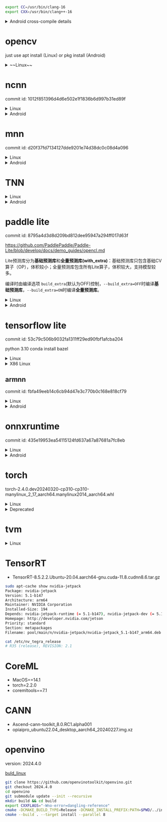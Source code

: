 ```bash
export CC=/usr/bin/clang-16
export CXX=/usr/bin/clang++-16
```

<details>
<summary>Android cross-compile details</summary>

```bash
# 6. (可选) 删除 debug 编译参数，减小二进制体积 参照 https://github.com/android/ndk/issues/243
# 用编辑器打开 $ANDROID_NDK/build/cmake/android.toolchain.cmake 删除 "-g" 这行
# 或者打开 $ANDROID_NDK/build/cmake/android-legacy.toolchain.cmake (Android NDK r23c及以上版本) 执行同样的操作
list(APPEND ANDROID_COMPILER_FLAGS
  -g
  -DANDROID
  ...
```
</details>

# opencv

just use apt install (Linux) or pkg install (Android)

<details>
<summary>~~Linux~~</summary>

- [OpenCV Basics - Others](https://wykvictor.github.io/2018/08/01/OpenCV-6.html)
- [rebuild your opencv4 from source with "add_definitions(-D_GLIBCXX_USE_CXX11_ABI=0)", have fun.](https://github.com/opencv/opencv/issues/13000#issuecomment-452150611)

```bash
git clone https://github.com/opencv/opencv.git --depth=1
cd opencv
mkdir build && cd build
cmake -D CMAKE_INSTALL_PREFIX=../install ..
make install -j`nproc`
cd ../install
vim opencv4.pc
export PKG_CONFIG_PATH=/opencv/install
```

`vim CMakeLists.txt`

```diff
diff --git a/CMakeLists.txt b/CMakeLists.txt
index 40d80e1..c7019c1 100644
--- a/CMakeLists.txt
+++ b/CMakeLists.txt
@@ -554,6 +554,7 @@ if(ENABLE_IMPL_COLLECTION)
   add_definitions(-DCV_COLLECT_IMPL_DATA)
 endif()

+add_definitions(-D_GLIBCXX_USE_CXX11_ABI=0)
 if(OPENCV_DISABLE_FILESYSTEM_SUPPORT)
   add_definitions(-DOPENCV_HAVE_FILESYSTEM_SUPPORT=0)
 endif()

```

```log
# Package Information for pkg-config

Name: OpenCV
Description: Open Source Computer Vision Library
Version: 4.8.0
Libs: -L/opencv/install/lib -lopencv_imgproc -lopencv_imgcodecs -lopencv_core -lopencv_dnn
Libs.private: -ldl -lm -lpthread -lrt
Cflags: -I/opencv/install/include/opencv4
```
</details>

# ncnn

commit id: 1012f851396d4d6e502e1f1836b6d997b31ed89f

<details>
<summary>Linux</summary>

```bash
# will use openmp lib to enable multi-threads
sudo apt install libomp-16-dev
git clone https://github.com/Tencent/ncnn.git #--depth=1
cd ncnn
#git submodule sync
git submodule update --init --recursive
mkdir -p build && cd build
export LDFLAGS="-L/usr/lib/llvm-16/lib"
export CPPFLAGS="-I/usr/lib/llvm-16/include"
/usr/bin/cmake -D NCNN_SHARED_LIB=ON -D NCNN_VULKAN=ON .. -D CMAKE_BUILD_TYPE=Release \
-D CMAKE_INSTALL_PREFIX=../install -D NCNN_BUILD_BENCHMARK=OFF
make install -j`nproc`
```

```bash
# conda activate # use conda env
cd tools/pnnx
# pip install torch
# remove protobuf & libprotobuf package
mkdir build && cd build
cmake ..
make -j`nproc`
```
</details>

<details>
<summary>Android</summary>

```bash
export ANDROID_NDK=$PWD/android-ndk-r22b
mkdir build && cd build
cmake -DCMAKE_TOOLCHAIN_FILE="$ANDROID_NDK/build/cmake/android.toolchain.cmake" \
    -DANDROID_ABI="arm64-v8a" \
    -DANDROID_PLATFORM=android-24 -DNCNN_VULKAN=ON .. \
    -D CMAKE_INSTALL_PREFIX=../install -D NCNN_SHARED_LIB=ON

make install -j`nproc`
```

</details>

# mnn

commit id: d20f37fd7134127dde9201e74d38dc0c08d4a096

<details>
<summary>Linux</summary>

```bash
git clone https://github.com/alibaba/MNN.git #--depth=1
cd MNN
mkdir -p build && build
cmake -D CMAKE_BUILD_TYPE=Release -D MNN_VULKAN=ON -D MNN_OPENCL=ON .. \
-D CMAKE_INSTALL_PREFIX=../install -D MNN_SEP_BUILD=OFF -D MNN_ARM82=ON #-D MNN_OPENGL=ON
make install -j`nproc`

-D MNN_BUILD_CONVERTER=ON
-D MNN_BUILD_BENCHMARK=ON
-D MNN_BUILD_DEMO=ON
-D MNN_BUILD_QUANTOOLS=ON
```

```diff
diff --git a/CMakeLists.txt b/CMakeLists.txt
index a5b42a7..a5294ea 100644
--- a/CMakeLists.txt
+++ b/CMakeLists.txt
@@ -267,7 +267,7 @@ if(CMAKE_SYSTEM_NAME MATCHES "^Linux")
     set(CMAKE_CXX_FLAGS "${CMAKE_CXX_FLAGS} -D__STRICT_ANSI__")
     if (CMAKE_CXX_COMPILER_ID STREQUAL "Clang")
       # This is to workaround libgcc.a
-      set(CMAKE_CXX_FLAGS "${CMAKE_CXX_FLAGS} -stdlib=libc++")
+      # set(CMAKE_CXX_FLAGS "${CMAKE_CXX_FLAGS} -stdlib=libc++")
     endif()
     if(CMAKE_SYSTEM_PROCESSOR MATCHES "^armv7")
         add_definitions(-mfpu=neon)    #please define in project/cross-compile/arm.toolchain.cmake
```

```diff
diff --git a/source/backend/opencl/core/OpenCLBackend.cpp b/source/backend/opencl/core/OpenCLBackend.cpp
index 4457595..3f3ed91 100644
--- a/source/backend/opencl/core/OpenCLBackend.cpp
+++ b/source/backend/opencl/core/OpenCLBackend.cpp
@@ -467,7 +467,8 @@ Execution* OpenCLBackend::onCreate(const std::vector<Tensor*>& inputs, const std
         #endif
         return NULL;
     }
-    if (iter == creators->end()) {
+    // if (op->type() == 77) printf("op 77\n");
+    if (iter == creators->end() || mPrecision != BackendConfig::Precision_High && op->type() == 77) {
         mDevideOpRecord = true;
         #ifdef OPENCL_FALLBACK_LOG
         if (nullptr != op->name()) {
```

</details>

<details>
<summary>Android</summary>

```bash
## way 1: native build
#pkg install mesa-dev # for opengl
cmake -D CMAKE_BUILD_TYPE=Release -D MNN_USE_LOGCAT=false -D MNN_VULKAN=ON -D MNN_OPENCL=ON .. \
-D CMAKE_INSTALL_PREFIX=../install -DMNN_BUILD_FOR_ANDROID_COMMAND=true -DNATIVE_LIBRARY_OUTPUT=. -DNATIVE_INCLUDE_OUTPUT=.  -D MNN_SEP_BUILD=OFF -D MNN_ARM82=ON #-D MNN_OPENGL=ON
make install -j`nproc`
## way 2: cross build
cd project/android
vim build_64.sh
#######################################################
#!/bin/bash
cmake ../../../ \
-DCMAKE_TOOLCHAIN_FILE=$ANDROID_NDK/build/cmake/android.toolchain.cmake \
-DCMAKE_BUILD_TYPE=Release \
-DANDROID_ABI="arm64-v8a" \
-DMNN_USE_LOGCAT=false \
-DANDROID_PLATFORM=android-24  \
-DMNN_BUILD_FOR_ANDROID_COMMAND=true \
-D MNN_OPENCL=ON -D MNN_VULKAN=ON -D MNN_ARM82=ON -D MNN_NNAPI=ON\
-D MNN_SEP_BUILD=OFF -D CMAKE_INSTALL_PREFIX=../install \
-DNATIVE_LIBRARY_OUTPUT=. -DNATIVE_INCLUDE_OUTPUT=.

-D MNN_BUILD_BENCHMARK=ON

make install -j32
#######################################################
export ANDROID_NDK=<prefix>/android-ndk-r22b
mkdir build && cd build && ../build_64.sh
```
</details>

# TNN

<details>
<summary>Linux</summary>

```bash
git clone https://github.com/Tencent/TNN.git # --depth=1

sudo apt install protobuf-compiler
sudo apt install libprotoc-dev
sudo apt install libomp-16-dev # also for runtime
export LDFLAGS="-L/usr/lib/llvm-16/lib"
export CPPFLAGS="-I/usr/lib/llvm-16/include"
# see https://github.com/YingkunZhou/EdgeTransformerPerf/wiki/tnn for more details
mkdir -p build && cd build
cmake -D CMAKE_BUILD_TYPE=Release \
-D CMAKE_SYSTEM_NAME=Linux \
-D CMAKE_C_COMPILER=clang-16 \
-D CMAKE_CXX_COMPILER=clang++-16 \
-D TNN_ARM_ENABLE=ON \
-D TNN_ARM82_ENABLE=ON \
-D TNN_TEST_ENABLE=ON \
-D TNN_CPU_ENABLE=ON \
-D TNN_RK_NPU_ENABLE=OFF \
-D TNN_OPENMP_ENABLE=ON \
-D TNN_OPENCL_ENABLE=ON \
-D CMAKE_SYSTEM_PROCESSOR=aarch64 \
-D CMAKE_INSTALL_PREFIX=../install \
-D TNN_BUILD_SHARED=ON .. \
# -D TNN_CUDA_ENABLE=ON -D TNN_TENSORRT_ENABLE=ON

make -j`nproc`

mkdir -p ../install/include && mkdir -p ../install/lib
cp -a libTNN.so* ../install/lib
cp -r ../include/tnn ../install/include
---

cd TNN/tools/convert2tnn
./build.sh
```

```diff
diff --git a/source/tnn/device/cuda/CMakeLists.txt b/source/tnn/device/cuda/CMakeLists.txt
index 03dc534..9be59fb 100644
--- a/source/tnn/device/cuda/CMakeLists.txt
+++ b/source/tnn/device/cuda/CMakeLists.txt
@@ -16,6 +16,7 @@ include_directories($ENV{CUDNN_ROOT_DIR}/include)

 set(TARGET_ARCH "-gencode arch=compute_75,code=sm_75 \
                  -gencode arch=compute_70,code=sm_70 \
+                 -gencode arch=compute_87,code=sm_87 \
                  -gencode arch=compute_61,code=sm_61 \
                  -gencode arch=compute_60,code=sm_60 \
                  -gencode arch=compute_53,code=sm_53")
diff --git a/source/tnn/utils/data_type_utils.cc b/source/tnn/utils/data_type_utils.cc
index 1b11af6..febf16f 100644
--- a/source/tnn/utils/data_type_utils.cc
+++ b/source/tnn/utils/data_type_utils.cc
@@ -15,6 +15,7 @@
 #include "tnn/utils/data_type_utils.h"
 #include <limits.h>
 #include "tnn/core/macro.h"
+#include <cstdint>

 namespace TNN_NS {


```

```diff
diff --git a/third_party/flatbuffers/src/idl_gen_rust.cpp b/third_party/flatbuffers/src/idl_gen_rust.cpp
index 455780cd..6082a02a 100644
--- a/third_party/flatbuffers/src/idl_gen_rust.cpp
+++ b/third_party/flatbuffers/src/idl_gen_rust.cpp
@@ -496,7 +496,6 @@ class RustGenerator : public BaseGenerator {
     // example: f(A, D::E)          -> super::D::E
     // does not include leaf object (typically a struct type).

-    size_t i = 0;
     std::stringstream stream;

     auto s = src->components.begin();
@@ -507,7 +506,6 @@ class RustGenerator : public BaseGenerator {
       if (*s != *d) { break; }
       ++s;
       ++d;
-      ++i;
     }

     for (; s != src->components.end(); ++s) { stream << "super::"; }
diff --git a/tools/converter/source/onnx/onnx_utils.h b/tools/converter/source/onnx/onnx_utils.h
index 27f42bed..403960eb 100644
--- a/tools/converter/source/onnx/onnx_utils.h
+++ b/tools/converter/source/onnx/onnx_utils.h
@@ -17,6 +17,7 @@

 #include <cassert>
 #include <vector>
+#include <cmath>

 #include "onnx.pb.h"
 #include "onnx_proxy_graph.h"
diff --git a/tools/dynamic_range_quantization/utils.h b/tools/dynamic_range_quantization/utils.h
index 3de8d35d..0574b318 100644
--- a/tools/dynamic_range_quantization/utils.h
+++ b/tools/dynamic_range_quantization/utils.h
@@ -13,6 +13,7 @@
 // specific language governing permissions and limitations under the License.
 #include "tnn/core/macro.h"
 #include "tnn/interpreter/raw_buffer.h"
+#include <cmath>

 namespace TNN_NS {

diff --git a/tools/onnx2tnn/src/core/onnx_fuse/onnx2tnn_fuse_gelu.cc b/tools/onnx2tnn/src/core/onnx_fuse/onnx2tnn_fuse_gelu.cc
index 04f888eb..b3716387 100644
--- a/tools/onnx2tnn/src/core/onnx_fuse/onnx2tnn_fuse_gelu.cc
+++ b/tools/onnx2tnn/src/core/onnx_fuse/onnx2tnn_fuse_gelu.cc
@@ -13,6 +13,7 @@
 // specific language governing permissions and limitations under the License.

 #include <algorithm>
+#include <cmath>

 #include "onnx2tnn.h"

```
</details>

<details>
<summary>Android</summary>

```bash
mkdir build && cd build
cmake \
-D CMAKE_TOOLCHAIN_FILE=$ANDROID_NDK/build/cmake/android.toolchain.cmake \
-D ANDROID_ABI="arm64-v8a" \
-D ANDROID_PLATFORM=android-24 \
-D BUILD_FOR_ANDROID_COMMAND=true \
-D TNN_ARM_ENABLE=ON \
-D TNN_ARM82_ENABLE=ON \
-D TNN_TEST_ENABLE=ON \
-D TNN_CPU_ENABLE=ON \
-D TNN_RK_NPU_ENABLE=OFF \
-D TNN_OPENMP_ENABLE=ON \
-D TNN_OPENCL_ENABLE=ON \
-D CMAKE_SYSTEM_PROCESSOR=aarch64 \
-D CMAKE_INSTALL_PREFIX=../install \
-D TNN_BUILD_SHARED=ON ..

make -j`nproc`

mkdir -p ../install/include && mkdir -p ../install/lib
cp -a libTNN.so* ../install/lib
cp -r ../include/tnn ../install/include
```
</details>

# paddle lite

commit id: 8795a4d3d8d209bd812dee95947a294ff017d63f

https://github.com/PaddlePaddle/Paddle-Lite/blob/develop/docs/demo_guides/opencl.md

Lite预测库分为**基础预测库**和**全量预测库(with_extra)**：基础预测库只包含基础CV算子（OP），体积较小；全量预测库包含所有Lite算子，体积较大，支持模型较多。

编译时由编译选项 `build_extra`(默认为OFF)控制，`--build_extra=OFF`时编译**基础预测库**，`--build_extra=ON`时编译**全量预测库**。

<details>
<summary>Linux</summary>

build_linux.sh: NUM_PROC=32

```bash
git clone https://github.com/PaddlePaddle/Paddle-Lite.git #--depth=1
cd Paddle-Lite
./lite/tools/build_linux.sh --arch=armv8 --with_extra=ON --toolchain=clang \
--with_exception=ON --with_opencl=ON --with_arm82_fp16=ON
### for cortex-a73 and below
./lite/tools/build_linux.sh --arch=armv8 --with_extra=ON --toolchain=clang \
--with_exception=ON --with_opencl=ON #--with_arm82_fp16=ON
```

```diff
--- a/lite/tools/build_linux.sh
+++ b/lite/tools/build_linux.sh
@@ -344,9 +344,6 @@ function make_publish_so {
         build_dir=${build_dir}.kunlunxin_xpu
     fi

-    if [ -d $build_dir ]; then
-        rm -rf $build_dir
-    fi
     mkdir -p $build_dir
     cd $build_dir
```

[how to convert model](https://github.com/YingkunZhou/EdgeTransformerPerf/wiki/paddlelite#how-to-convert-model)

```bash
./lite/tools/build.sh build_optimize_tool
```

```diff
diff --git a/src/google/protobuf/compiler/java/java_file.cc b/src/google/protobuf/compiler/java/java_file.cc
index 3cbc530eb..0eb0da19a 100644
--- a/src/google/protobuf/compiler/java/java_file.cc
+++ b/src/google/protobuf/compiler/java/java_file.cc
@@ -65,7 +65,7 @@ namespace java {
 namespace {

 struct FieldDescriptorCompare {
-  bool operator ()(const FieldDescriptor* f1, const FieldDescriptor* f2) {
+  bool operator ()(const FieldDescriptor* f1, const FieldDescriptor* f2) const {
     if(f1 == NULL) {
       return false;
     }
```

</details>

<details>
<summary>Android</summary>

```bash
export NDK_ROOT=$PWD/android-ndk-r22b
./lite/tools/build_android.sh --arch=armv8 --with_extra=ON --toolchain=clang \
--with_exception=ON --with_opencl=ON --with_java=OFF --android_api_level=24 --with_arm82_fp16=ON
```

build_android.sh: NUM_PROC=32

</details>

# tensorflow lite

commit id: 53c79c506b9032fa1311ff29ed90fbf1afcba204

python 3.10 conda install bazel

<details>
<summary>Linux</summary>

```bash
# use conda in order to use bazel. By the way, I dislike bazel
conda activate
conda install bazel==6.3.0 --yes
git clone https://github.com/google/flatbuffers.git #--depth=1
git clone https://github.com/tensorflow/tensorflow.git #--depth=1
export BASEDIR=$PWD
cd tensorflow
./configure
# choose clang, and use -O3 option
bazel build --verbose_failures -c opt //tensorflow/lite:tensorflowlite --define tflite_with_xnnpack=true --define tflite_with_xnnpack_qs8=true # --jobs 8 #--define xnn_enable_qs8=true
bazel build --verbose_failures -c opt --config=monolithic tensorflow/lite/delegates/flex:tensorflowlite_flex --define tflite_with_xnnpack=true --define tflite_with_xnnpack_qs8=true # --jobs 8

mkdir -p install/include/tensorflow
cp -r tensorflow/lite install/include/tensorflow
cp -r tensorflow/core install/include/tensorflow # for armnn
cp -r $BASEDIR/flatbuffers/include/flatbuffers install/include
mkdir -p install/include/armnn
cp -r $BASEDIR/armnn/include  install/include/armnn
cp -r $BASEDIR/armnn/delegate install/include/armnn
find install/include/ ! \( -name '*.h*' \) -type f -exec rm -f {} +

mkdir -p install/lib
cp bazel-bin/tensorflow/lite/libtensorflowlite.so install/lib
cp bazel-bin/tensorflow/lite/delegates/flex/libtensorflowlite_flex.so install/lib
#armnn
cp bazel-bin/libtensorflow_lite_all.so  install/lib
cp -a $BASEDIR/armnn/build/libarmnn.so* install/lib
cp -a $BASEDIR/armnn/build/delegate/libarmnnDelegate.so*  install/lib
#flatbuffer
cp -a $BASEDIR/flatbuffers/install/lib/libflatbuffers.so* install/lib

## gpu support
# sudo apt install libgles2-mesa-dev libegl1-mesa-dev xorg-dev
bazel build -s -c opt --copt -DMESA_EGL_NO_X11_HEADERS --copt -DEGL_NO_X11 tensorflow/lite/delegates/gpu:libtensorflowlite_gpu_delegate.so
cp bazel-bin/tensorflow/lite/delegates/gpu/libtensorflowlite_gpu_delegate.so install/lib

## optional
bazel build -c opt --config=monolithic tensorflow/lite/tools/benchmark:benchmark_model_plus_flex --jobs 8
mkdir -p install/bin
cp bazel-bin/tensorflow/lite/tools/benchmark/benchmark_model_plus_flex install/bin
```

</details>

<details>
<summary>X86 Linux</summary>

```bash
wget -c https://github.com/google/flatbuffers/archive/refs/tags/v23.5.26.tar.gz
wget -c https://github.com/tensorflow/tensorflow/archive/refs/tags/v2.16.1.tar.gz
conda create --name tflite python=3.11
conda activate tflite
conda install bazel --yes
tar xf v23.5.26.tar.gz
tar xf v2.16.1.tar.gz
export BASEDIR=$PWD
cd tensorflow-2.16.1
export TF_PYTHON_VERSION=3.11
bazel build -c opt --config=mkl tensorflow/lite:libtensorflowlite.so
# 需要和垃圾的bazel做斗争，把所有apple相关的统统删掉！！！
bazel build -c opt --config=monolithic tensorflow/lite/delegates/flex:tensorflowlite_flex

mkdir -p install/include/tensorflow
cp -r tensorflow/lite install/include/tensorflow
cp -r $BASEDIR/flatbuffers-23.5.26/include/flatbuffers install/include
mkdir -p install/lib
cp bazel-bin/tensorflow/lite/libtensorflowlite.so install/lib
cp bazel-bin/tensorflow/lite/delegates/flex/libtensorflowlite_flex.so install/lib
```

</details>


## armnn

commit id: fbfa49eeb14c6cb94d47e3c770b0c168e818cf79

<details>
<summary>Linux</summary>

```log
vim BUILD

cc_binary(
     name = "libtensorflow_lite_all.so",
     linkshared = 1,
     deps = [
         "//tensorflow/lite:framework",
         "//tensorflow/lite/kernels:builtin_ops",
     ],
)
```

```bash
bazel build --config=opt --config=monolithic --strip=always libtensorflow_lite_all.so
cd $BASEDIR/flatbuffers
mkdir build && cd build
cmake .. -D CMAKE_INSTALL_PREFIX=../install -D FLATBUFFERS_BUILD_SHAREDLIB=ON
make install -j32
cd $BASEDIR
git clone https://review.mlplatform.org/ml/ComputeLibrary #--depth=1
cd ComputeLibrary/
# git checkout <tag_name> # e.g. v20.11
# The machine used for this guide only has a Neon CPU which is why I only have "neon=1" but if
# your machine has an arm Gpu you can enable that by adding `opencl=1 embed_kernels=1 to the command below
scons arch=arm64-v8a neon=1 extra_cxx_flags="-fPIC" benchmark_tests=0 validation_tests=0 -j 32
scons arch=arm64-v8.2-a neon=1 extra_cxx_flags="-fPIC" benchmark_tests=0 validation_tests=0 -j 32
scons arch=arm64-v8a neon=1 opencl=1 embed_kernels=1 extra_cxx_flags="-fPIC" benchmark_tests=0 validation_tests=0 -j 32
scons arch=arm64-v8.2-a neon=1 opencl=1 embed_kernels=1 extra_cxx_flags="-fPIC" benchmark_tests=0 validation_tests=0 -j 32
```

Here we use arm linux env natively.

```diff
--- a/SConstruct
+++ b/SConstruct
@@ -373,7 +373,7 @@ else: # NONE "multi_isa" builds
-if 'x86' not in env['arch']:
+if 'arm' not in env['arch']:
     if env['estate'] == '32':
         if env['os'] == 'linux':
             auto_toolchain_prefix = "arm-linux-gnueabihf-" if 'v7' in env['arch'] else "armv8l-linux-gnueabihf-"
```

```bash
conda activate # bazel env will give java support!
cd $BASEDIR
git clone "https://review.mlplatform.org/ml/armnn" --depth=1
cd armnn
# git checkout <branch_name> # e.g. branches/armnn_20_11
mkdir build && cd build
# if you've got an arm Gpu add `-DARMCOMPUTECL=1` to the command below
cmake .. -DARMCOMPUTE_ROOT=$BASEDIR/ComputeLibrary \
         -DBUILD_UNIT_TESTS=0 \
         -DBUILD_ARMNN_TFLITE_DELEGATE=1 \
         -DTENSORFLOW_ROOT=$BASEDIR/tensorflow \
         -DTFLITE_LIB_ROOT=$BASEDIR/tensorflow/bazel-bin \
         -DFLATBUFFERS_ROOT=$BASEDIR/flatbuffers/install \
         -DCMAKE_CXX_FLAGS="-Wno-error=missing-field-initializers -Wno-error=deprecated-declarations" \
         -DARMCOMPUTENEON=1 -DARMCOMPUTECL=1
make -j32
```

</details>


<details>
<summary>Android</summary>

For armnn, pre-download all repos latest

```diff
diff --git a/scripts/build_android_ndk_guide.sh b/scripts/build_android_ndk_guide.sh
index a364d4d..d260528 100755
--- a/scripts/build_android_ndk_guide.sh
+++ b/scripts/build_android_ndk_guide.sh
@@ -110,14 +110,14 @@ function GetAndBuildCmake319 {
 function GetAndBuildFlatbuffers {
     cd $WORKING_DIR

-    if [[ ! -d flatbuffers-23.5.26 ]]; then
+    if [[ ! -d flatbuffers ]]; then
         echo "+++ Getting Flatbuffers"
         wget https://github.com/google/flatbuffers/archive/v23.5.26.tar.gz
         tar xf v23.5.26.tar.gz
     fi
     #Build FlatBuffers
     echo "+++ Building x86 Flatbuffers library"
-    cd $WORKING_DIR/flatbuffers-23.5.26
+    cd $WORKING_DIR/flatbuffers

     rm -f CMakeCache.txt

@@ -135,7 +135,7 @@ function GetAndBuildFlatbuffers {
     make all install -j16

     echo "+++ Building Android Flatbuffers library"
-    cd $WORKING_DIR/flatbuffers-23.5.26
+    cd $WORKING_DIR/flatbuffers

     rm -f CMakeCache.txt

@@ -211,7 +211,7 @@ function GetAndBuildComputeLibrary {
     cd $WORKING_DIR/ComputeLibrary

     echo "+++ Building Compute Library"
-    scons toolchain_prefix=llvm- compiler_prefix=aarch64-linux-android$ANDROID_API- arch=arm64-v8a neon=$ACL_NEON opencl=$ACL_CL embed_kernels=$ACL_CL extra_cxx_flags="-fPIC" \
+    scons toolchain_prefix=llvm- compiler_prefix=aarch64-linux-android$ANDROID_API- arch=arm64-v8.2-a neon=$ACL_NEON opencl=$ACL_CL embed_kernels=$ACL_CL extra_cxx_flags="-fPIC" \
     benchmark_tests=0 validation_tests=0 os=android -j16
 }

```

```bash
./armnn/scripts/build_android_ndk_guide.sh
```

For tflite

```bash
# prepare ndk
wget https://dl.google.com/android/repository/android-ndk-r25-linux.zip
unzip android-ndk-r25-linux.zip
wget https://mirrors.cloud.tencent.com/AndroidSDK/commandlinetools-linux-8512546_latest.zip
unzip commandlinetools-linux-8512546_latest.zip
mkdir android-sdk && cd android-sdk
mkdir cmdline-tools
mv ../cmdline-tools/ cmdline-tools/latest
./cmdline-tools/latest/bin/sdkmanager "platform-tools" "platforms;android-33" "build-tools;34.0.0"
# prepare sdk
cd tensorflow
./configure
# compiler use gcc, if use clang, some normal headers cannot find!!!
# api choose 30

## build xnnpack
bazel build --verbose_failures -c opt --config=android_arm64 //tensorflow/lite:tensorflowlite --define tflite_with_xnnpack=true --define tflite_with_xnnpack_qs8=true
bazel build --verbose_failures -c opt --config=android_arm64 --config=monolithic tensorflow/lite/delegates/flex:tensorflowlite_flex --define tflite_with_xnnpack=true --define tflite_with_xnnpack_qs8=true

## build gpu
bazel build -c opt --config=android_arm64 tensorflow/lite/delegates/gpu:libtensorflowlite_gpu_delegate.so

## build nnapi
bazel build -c opt --config=android_arm64 //tensorflow/lite/nnapi:nnapi_util
bazel build -c opt --config=android_arm64 //tensorflow/lite/nnapi:nnapi_implementation
bazel build -c opt --config=android_arm64 //tensorflow/lite/delegates/nnapi:nnapi_delegate_no_nnapi_implementation

mkdir -p install/include/tensorflow
cp -r tensorflow/lite install/include/tensorflow
cp -r tensorflow/core install/include/tensorflow # for armnn
cp -r $BASEDIR/flatbuffers/include/flatbuffers install/include
mkdir -p install/include/armnn
cp -r $BASEDIR/armnn/include  install/include/armnn
cp -r $BASEDIR/armnn/delegate install/include/armnn
find install/include/ ! \( -name '*.h*' \) -type f -exec rm -f {} +

mkdir -p install/lib
cp bazel-bin/tensorflow/lite/libtensorflowlite.so install/lib
cp bazel-bin/tensorflow/lite/delegates/flex/libtensorflowlite_flex.so install/lib
cp bazel-bin/tensorflow/lite/delegates/gpu/libtensorflowlite_gpu_delegate.so install/lib
cp bazel-bin/tensorflow/lite/nnapi/libnnapi_implementation.so install/lib
cp bazel-bin/tensorflow/lite/nnapi/libnnapi_util.so install/lib
cp bazel-bin/tensorflow/lite/delegates/nnapi/libnnapi_delegate_no_nnapi_implementation.so install/lib

#armnn
cp -a $BASEDIR/armnn/build/libarmnn.so* install/lib
cp -a $BASEDIR/armnn/build/delegate/libarmnnDelegate.so*  install/lib

```

</details>

# onnxruntime

commit id: 435e19953ea54115124fd637a67a87681a7fc8eb

<details>
<summary>Linux</summary>

```bash
export BASEDIR=$PWD
git clone https://github.com/microsoft/onnxruntime.git --depth=1
cd onnxruntime
#git submodule sync
git submodule update --init --recursive
./build.sh --config Release --use_xnnpack --build_shared_lib --parallel --compile_no_warning_as_error --skip_tests # --use_dnnl
cd build/Linux/Release
## TO keep the directory structure the same as github release tar pacakge
DESTDIR=../onnxruntime make install -j`nproc`
cd ../onnxruntime
mv usr/local/include/onnxruntime/ include
mv usr/local/lib .
rm -rf usr

## onednn
# cp ../../../include/onnxruntime/core/providers/dnnl/dnnl_provider_options.h include
# cp -a ../Release/dnnl/install/* .

## acl
cd $BASEDIR
git clone https://github.com/ARM-software/ComputeLibrary.git -b v23.08 --depth 1 --shallow-submodules
scons arch=arm64-v8.2-a neon=1 extra_cxx_flags="-fPIC" benchmark_tests=0 validation_tests=0 -j 32 debug=0
cd -
./build.sh --config Release --use_xnnpack --use_acl --acl_home $BASEDIR/ComputeLibrary --acl_libs $BASEDIR/ComputeLibrary/build --build_shared_lib --parallel --compile_no_warning_as_error --skip_tests
cp -a ../../../../ComputeLibrary/build/*.so lib
cp ../../../include/onnxruntime/core/providers/acl/acl_provider_factory.h include
```

```diff
diff --git a/cmake/CMakeLists.txt b/cmake/CMakeLists.txt
index 34e7687..282123a 100644
--- a/cmake/CMakeLists.txt
+++ b/cmake/CMakeLists.txt
@@ -1134,18 +1134,13 @@ if (onnxruntime_USE_ACL OR onnxruntime_USE_ACL_1902 OR onnxruntime_USE_ACL_1905
         IMPORTED_NO_SONAME 1
         IMPORTED_LOCATION "${onnxruntime_ACL_LIBS}/libarm_compute.so")

-    add_library(arm_compute_core SHARED IMPORTED)
-    set_target_properties(arm_compute_core PROPERTIES
-        IMPORTED_NO_SONAME 1
-        IMPORTED_LOCATION "${onnxruntime_ACL_LIBS}/libarm_compute_core.so")
-
     add_library(arm_compute_graph SHARED IMPORTED)
     set_target_properties(arm_compute_graph PROPERTIES
         IMPORTED_NO_SONAME 1
         IMPORTED_LOCATION "${onnxruntime_ACL_LIBS}/libarm_compute_graph.so")
   endif()

-  list(APPEND onnxruntime_EXTERNAL_LIBRARIES arm_compute arm_compute_core arm_compute_graph)
+  list(APPEND onnxruntime_EXTERNAL_LIBRARIES arm_compute arm_compute_graph)

 endif()

@@ -1164,11 +1159,6 @@ if (onnxruntime_USE_ARMNN)
         IMPORTED_NO_SONAME 1
         IMPORTED_LOCATION "${onnxruntime_ACL_LIBS}/libarm_compute.so")

-    add_library(arm_compute_core SHARED IMPORTED)
-    set_target_properties(arm_compute_core PROPERTIES
-        IMPORTED_NO_SONAME 1
-        IMPORTED_LOCATION "${onnxruntime_ACL_LIBS}/libarm_compute_core.so")
-
     add_library(arm_compute_graph SHARED IMPORTED)
     set_target_properties(arm_compute_graph PROPERTIES
         IMPORTED_NO_SONAME 1
@@ -1182,7 +1172,7 @@ if (onnxruntime_USE_ARMNN)
         IMPORTED_LOCATION "${onnxruntime_ARMNN_LIBS}/libarmnn.so")
   endif()

-  list(APPEND onnxruntime_EXTERNAL_LIBRARIES armnn arm_compute arm_compute_core arm_compute_graph)
+  list(APPEND onnxruntime_EXTERNAL_LIBRARIES armnn arm_compute arm_compute_graph)
 endif()

 if (onnxruntime_USE_DNNL)
diff --git a/tools/ci_build/build.py b/tools/ci_build/build.py
index b2040b2..691b948 100644
--- a/tools/ci_build/build.py
+++ b/tools/ci_build/build.py
@@ -638,8 +638,8 @@ def parse_arguments():
     parser.add_argument(
         "--use_acl",
         nargs="?",
-        const="ACL_1905",
-        choices=["ACL_1902", "ACL_1905", "ACL_1908", "ACL_2002", "ACL_2308"],
+        const="ACL_2308",
+        choices=["ACL_2308"],
         help="Build with ACL for ARM architectures.",
     )
     parser.add_argument("--acl_home", help="Path to ACL home dir")
```

## Tensorrt

```bash
./build.sh --config Release --build_shared_lib --parallel --skip_tests --use_cuda --cuda_home /usr/local/cuda --cudnn_home /usr/local/cuda --use_tensorrt --tensorrt_home /usr/local/cuda --cmake_extra_defines onnxruntime_DISABLE_FLOAT8_TYPES=ON
```

</details>


<details>
<summary>Android</summary>

```bash
export BASEDIR=$PWD
export ANDROID_NDK=$BASEDIR/android-ndk-r26b
export ANDROID_SDK=$BASEDIR/android-sdk
cd onnxruntime
./build.sh --use_nnapi --use_xnnpack --use_acl --acl_home $BASEDIR/ComputeLibrary --acl_libs $BASEDIR/ComputeLibrary/build --use_qnn --qnn_home /opt/qcom --config Release --android --android_sdk_path $ANDROID_SDK --android_ndk_path $ANDROID_NDK --android_abi arm64-v8a --android_api 30 --build_shared_lib --parallel --compile_no_warning_as_error --skip_submodule_sync --skip_tests
cd build/Android/Release
## TO keep the directory structure the same as github release tar pacakge
DESTDIR=../onnxruntime make install -j`nproc`
cd ../onnxruntime
mv usr/local/include/onnxruntime/ include
mv usr/local/lib .
rm -rf usr
cp -a /opt/qcom/aistack/qnn/2.19.0.240124/lib/aarch64-android/* lib
cp -a ../../../../ComputeLibrary/build/*.so lib
cp ../../../include/onnxruntime/core/providers/acl/acl_provider_factory.h include
cp ../../../include/onnxruntime/core/providers/nnapi/nnapi_provider_factory.h include
```

</details>

# torch

torch-2.4.0.dev20240320-cp310-cp310-manylinux_2_17_aarch64.manylinux2014_aarch64.whl

<details>
<summary>Linux</summary>

**we finally use [aarch64_ci_build.sh](https://github.com/pytorch/builder/blob/main/aarch64_linux/aarch64_ci_build.sh) methods to build pytorch**

```dockerfile
FROM ubuntu:20.04
ARG default_py_version=3.8
ENV PY_VERSION="${default_py_version}"

RUN if ! [ "$(arch)" = "aarch64" ] ; then exit 1; fi

ENV TZ=Asia/Shanghai \
    DEBIAN_FRONTEND=noninteractive

RUN apt-get -y update
RUN apt-get -y upgrade
RUN apt-get -y install \
     accountsservice apport at autoconf bc build-essential cpufrequtils curl ethtool \
     g++-10 gcc-10 gettext-base gfortran-10 git iproute2 iputils-ping lxd libbz2-dev \
     libc++-dev libcgal-dev libffi-dev libfreetype6-dev libhdf5-dev libjpeg-dev \
     liblzma-dev libncurses5-dev libncursesw5-dev libopenblas-dev libopencv-dev libpng-dev \
     libreadline-dev libsox-fmt-all libsqlite3-dev libssl-dev libxml2-dev libxslt-dev locales \
     lsb-release lvm2 moreutils net-tools open-iscsi openjdk-8-jdk openssl pciutils policykit-1 \
     python${PY_VERSION} python${PY_VERSION}-dev python${PY_VERSION}-distutils python${PY_VERSION}-venv \
     python3-pip python-openssl rsync rsyslog snapd scons sox ssh sudo time udev unzip ufw \
     uuid-runtime vim wget xz-utils zip zlib1g-dev zsh

RUN update-alternatives --install /usr/bin/gcc gcc /usr/bin/gcc-10 1 && \
    update-alternatives --install /usr/bin/g++ g++ /usr/bin/g++-10 1 && \
    update-alternatives --install /usr/bin/gfortran gfortran /usr/bin/gfortran-10 1 && \
    update-alternatives --install /usr/bin/python python /usr/bin/python3 1 && \
    update-alternatives --install /usr/bin/pip pip /usr/bin/pip3 1

WORKDIR /work
```

编译ACL需要gcc>=10，不然会报错：`fatal error: arm_sve.h: No such file or directory`

```bash
docker build . -f Dockerfile -t <image name>
# --name set container name
docker run --name pytorch --hostname pytorch -v <mount local dir>:/work -it <image name> zsh
docker start pytorch
docker exec -it pytorch zsh

export CMAKE_BUILD_PARALLEL_LEVEL=4 # set thread number to build pytorch
# https://github.com/pytorch/pytorch/issues/29327
export USE_QNNPACK=ON
export USE_PYTORCH_QNNPACK=ON
export USE_MPI=0

DESIRED_PYTHON="3.8" ./aarch64_ci_build.sh

cd /pytorch
cp /acl/build/libarm_compute.so       /pytorch/torch/lib
cp /acl/build/libarm_compute_graph.so /pytorch/torch/lib
cp /acl/build/libarm_compute_core.so  /pytorch/torch/lib
# wget http://mirror.archlinuxarm.org/aarch64/extra/ openblas-0.3.26-3-aarch64.pkg.tar.xz
tar openblas-0.3.26-3-aarch64.pkg.tar.xz
cp usr/lib/libopenblas.so.0 /pytorch/torch/lib
rm -rf usr
tar czf torch.tar.gz torch/lib/*.so* torch/include
```

google search: Didn't find engine for operation quantized::conv2d_prepack NoQEngine
- https://github.com/pytorch/pytorch/issues/29327
- https://github.com/pytorch/pytorch/issues/76755

```diff
diff --git a/aten/src/ATen/Context.cpp b/aten/src/ATen/Context.cpp
index 1ec545d..63675a5 100644
--- a/aten/src/ATen/Context.cpp
+++ b/aten/src/ATen/Context.cpp
@@ -286,7 +286,7 @@ bool Context::hasLAPACK() {
 at::QEngine Context::qEngine() const {
   static auto _quantized_engine = []() {
     at::QEngine qengine = at::kNoQEngine;
-#if defined(C10_MOBILE) && defined(USE_PYTORCH_QNNPACK)
+#if defined(USE_PYTORCH_QNNPACK)
     qengine = at::kQNNPACK;
 #endif


```

</details>


<details>
<summary>Deprecated</summary>

pytorch 实在是太TM复杂了！！！而且还强烈依赖openblas库，对性能的影响非常敏感！！！

```bash
git clone https://github.com/google/shaderc --depth=1
cd shaderc
./utils/git-sync-deps
# git clone https://github.com/KhronosGroup/glslang.git third_party/glslang
## https://github.com/KhronosGroup/glslang#2-check-out-external-projects
cd third_party/glslang
git checkout 0c400f67fcf305869c5fb113dd296eca266c9725
cd ../..
mkdir build && cd build
cmake -DCMAKE_BUILD_TYPE=Release -DCMAKE_INSTALL_PREFIX="$(pwd)/install" ..
make install -j32
```

https://github.com/conda-forge/pytorch-cpu-feedstock/blob/main/recipe/conda_build_config.yaml

-- MKL_THREADING = OMP
-- Check OMP with lib /lib/aarch64-linux-gnu/libomp.so and flags -fopenmp=libomp -v
-- MKL_THREADING = OMP
-- Check OMP with lib /lib/aarch64-linux-gnu/libomp.so and flags -fopenmp=libomp -v
-- Found OpenMP_C: -fopenmp=libomp
-- Found OpenMP_CXX: -fopenmp=libomp
-- Found OpenMP: TRUE
-- Adding OpenMP CXX_FLAGS: -fopenmp=libomp
-- Will link against OpenMP libraries: /lib/aarch64-linux-gnu/libomp.so

```bash
sudo apt install libomp-14-dev
cd /usr/lib/aarch64-linux-gnu
sudo ln -s ../llvm-14/lib/libomp.so libomp.so
# pytorch not adjust to clang-16 very much!!!
export CC=/usr/bin/clang-14
export CXX=/usr/bin/clang++-14
#if no ubuntu or no root:
#  wget https://github.com/llvm/llvm-project/releases/download/llvmorg-14.0.6/clang+llvm-14.0.6-aarch64-linux-gnu.tar.xz
#  tar xf clang+llvm-14.0.6-aarch64-linux-gnu.tar.xz
#  export CC=$PWD/clang+llvm-14.0.6-aarch64-linux-gnu/bin/clang
#  export CXX=$PWD/clang+llvm-14.0.6-aarch64-linux-gnu/bin/clang++
#  export LIBRARY_PATH=$PWD/clang+llvm-14.0.6-aarch64-linux-gnu/lib
#  export LD_LIBRARY_PATH=$PWD/clang+llvm-14.0.6-aarch64-linux-gnu/lib
conda create -n pytorch python=3.10 pip
conda activate pytorch
pip install pyyaml
pip install numpy # to enable USE_NUMPY by default
##########
# first you should know how to get pytorch easily
# conda install pytorch # will downlowd libopenblasp-r0.3.23.so which we will needed
pip install timm # will install pytorch and its dependency
##########
git clone https://github.com/pytorch/pytorch --depth=1
#git submodule sync
git submodule update --init --recursive
cd pytorch
python setup.py clean
#export PATH=$HOME/work/shaderc/build/install/bin:$PATH
#BUILD_BINARY=ON BUILD_TEST=0 USE_CUDA=0 USE_VULKAN=1 python setup.py bdist_wheel
BUILD_BINARY=ON BUILD_TEST=0 USE_CUDA=0 python setup.py bdist_wheel
```

```python
import torch
print(*torch.__config__.show().split("\n"), sep="\n")
```

note:
1. use BLAS lib will get 2x performance
2. but unfortunately, the system openblas which installed by `apt install libopenblas-dev` is buggy!!!
```bash
wget http://mirror.archlinuxarm.org/aarch64/extra/openblas-0.3.24-2-aarch64.pkg.tar.xz
tar xf openblas-0.3.24-2-aarch64.pkg.tar.xz
export LD_LIBRARY_PATH=$PWD/usr/lib
```
3. here we use libopenblas.so which contains in [torch-2.1.0.dev20230825-cp310-cp310-manylinux_2_17_aarch64.manylinux2014_aarch64.whl](https://github.com/YingkunZhou/EdgeTransformerPerf/releases/download/v0.0/torch-2.1.0.dev20230825-cp310-cp310-manylinux_2_17_aarch64.manylinux2014_aarch64.whl)

## build with ACL acc

```bash
# https://github.com/aws/aws-graviton-getting-started/blob/main/machinelearning/pytorch.md

export ACL_ROOT_DIR=$HOME/work/ComputeLibrary
export USE_MKLDNN=ON USE_MKLDNN_ACL=ON USE_CUDA=0 BUILD_TEST=0
python setup.py bdist_wheel
```
- https://github.com/aws/aws-graviton-getting-started/blob/main/machinelearning/pytorch.md
- **[the offical methods we choose](https://github.com/pytorch/builder/blob/main/aarch64_linux/build_aarch64_wheel.py)**
- https://github.com/pytorch/pytorch/issues/51039
- https://hub.docker.com/r/armswdev/pytorch-arm-neoverse
- https://github.com/pytorch/xla/blob/master/scripts/build_torch_wheels.sh
- [As for why I want to know this, I want to compile pytorch in the source code to link my self-installed ACLs and find that it is much slower than the torch installed using pip, under the same version of torch.](https://github.com/pytorch/pytorch/issues/97421)
- https://download.pytorch.org/whl/nightly/torch/


- https://github.com/ARM-software/Tool-Solutions/tree/main/docker/pytorch-aarch64
- [Docker必备六大国内镜像](https://segmentfault.com/a/1190000023117518)
https://cr.console.aliyun.com/cn-hangzhou/instances/mirrors


```json
# cat /etc/docker/daemon.json
{
    "max-concurrent-downloads": 1,
    "registry-mirrors": [
        "https://xxx.mirror.aliyuncs.com"
    ]
}
```

```bash
sudo systemctl daemon-reload
sudo systemctl restart docker
```


- [Setup the proxy for Dockerfile building](https://dev.to/zyfa/setup-the-proxy-for-dockerfile-building--4jc8)
```diff
diff --git a/docker/pytorch-aarch64/Dockerfile b/docker/pytorch-aarch64/Dockerfile
index 78334c6..5484033 100644
--- a/docker/pytorch-aarch64/Dockerfile
+++ b/docker/pytorch-aarch64/Dockerfile
@@ -25,6 +25,8 @@ ARG default_py_version=3.10
 FROM ubuntu:22.04 AS pytorch-base
 ARG default_py_version
 ENV PY_VERSION="${default_py_version}"
+ENV http_proxy http://xxx:xxx
+ENV https_proxy http://xxx:xxx

 RUN if ! [ "$(arch)" = "aarch64" ] ; then exit 1; fi

```

</details>


# tvm

<details>
<summary>Linux</summary>

### build host server runtime (we use 13700K)

- nnpack
```bash
git clone --recursive ​https://github.com/Maratyszcza/NNPACK.git
cd NNPACK
# Add PIC option in CFLAG and CXXFLAG to build NNPACK shared library
sed -i "s|gnu99|gnu99 -fPIC|g" CMakeLists.txt
sed -i "s|gnu++11|gnu++11 -fPIC|g" CMakeLists.txt
mkdir build
cd build
cmake -G Ninja -D BUILD_SHARED_LIBS=ON .. -D CMAKE_INSTALL_PREFIX=$PWD/../install -D CMAKE_INSTALL_LIBDIR=lib
ninja; ninja install
```

- tvm (version: v0.14.0)
```bash
conda create -n tvm_py39 python=3.9
conda activate tvm_py39
git clone --recursive https://github.com/apache/tvm tvm
mkdir build
cd build
export NNPACK_PATH=<location dir of nnpack>/NNPACK/install
cp ../cmake/config.cmake .
sed -i 's/set(USE_CUDA OFF)/set(USE_CUDA ON)/' config.cmake
sed -i 's/set(USE_LLVM OFF)/set(USE_LLVM ON)/' config.cmake
sed -i 's/set(USE_NNPACK OFF)/set(USE_NNPACK ON)/' config.cmake
cmake .. -G Ninja -D NNPACK_PATH=$NNPACK_PATH
ninja
```

- build device client runtime

```bash
git clone --recursive https://github.com/apache/tvm tvm
cd tvm
# if want to use opencl
sed -i "s/USE_OPENCL OFF/USE_OPENCL ON/" cmake/config.cmake
mkdir build
cp cmake/config.cmake build
cd build
cmake ..
make runtime -j`nproc`
mkdir ../install
cd ../install
cp -r ../include .
cp -r ../3rdparty/dlpack/include/dlpack include
cp -r ../3rdparty/dmlc-core/include/dmlc include
mkdir lib
cp ../build/libtvm_runtime.so lib
cd ../..
tar czf tvm.tar.gz tvm/install
# and then copy tvm.tar.gz the the test machine EdgeTransformerPerf/.libs folder, and `tar xf` to set the tvm runtime
```

### begin to compile and tune models

```bash
export TVM_HOME=<tvm path>
export YTHONPATH=$TVM_HOME/python
python -m tvm.exec.rpc_tracker --host=0.0.0.0 --port=9190
###------------------------setting in remote edge devices
export TVM_NUM_THREADS=1
export PYTHONPATH=<tvm path>/python
taskset -c 5 python -m tvm.exec.rpc_server --tracker=192.168.3.170:9190 --key=<the device name like:orpi5b>
###------------------------query in host server
python -m tvm.exec.query_rpc_tracker --host=0.0.0.0  --port 9190
```

```python
for dev in ["orpi5b", "m1", "vim3l"]
for model in ['efficientformerv2_s0', 'SwiftFormer_XS', 'edgenext_xx_small', 'mobilevitv2_050', 'mobilevit_xx_small', 'LeViT_128S', 'resnet50', 'mobilenet', 'tf_efficientnet_b0']
for data_precision in ["fp16", "fp32"]
for tune_method in ["AutoTVM","AutoScheduler", "None"]:
for backend in ["cpu", "opencl", "vulkan"]:
# you may choose dev="orpi5b", model='resnet50', tune_method="AutoTVM", backend="cpu"
cmd = f"python3 python/convert.py --tvm_dev {dev} --only-convert {model} --tvm_data_precision {data_precision} --tvm_tune_method {tune_method} --tvm_backend {backend}"
import subprocess
subprocess.run(cmd, shell=True)
```

### begin to upload and test models

- upload tvm tar.so shared lib to remote edge devices and do initial benchmarking use the function tvm provided

```python
# the seperate parameters keep the same as compiling and tuning stage
cmd = f"python3 python/tvm-perf.py --tvm_dev {dev} --only-test {model} --tvm_data_precision {data_precision} --tvm_tune_method {tune_method} --tvm_backend {backend}"
```

</details>

# TensorRT

- TensorRT-8.5.2.2.Ubuntu-20.04.aarch64-gnu.cuda-11.8.cudnn8.6.tar.gz
```bash
sudo apt-cache show nvidia-jetpack
Package: nvidia-jetpack
Version: 5.1-b147
Architecture: arm64
Maintainer: NVIDIA Corporation
Installed-Size: 194
Depends: nvidia-jetpack-runtime (= 5.1-b147), nvidia-jetpack-dev (= 5.1-b147)
Homepage: http://developer.nvidia.com/jetson
Priority: standard
Section: metapackages
Filename: pool/main/n/nvidia-jetpack/nvidia-jetpack_5.1-b147_arm64.deb

cat /etc/nv_tegra_release
# R35 (release), REVISION: 2.1
```

# CoreML

- MacOS==14.1
- torch=2.2.0
- coremltools==7.1

# CANN

- Ascend-cann-toolkit_8.0.RC1.alpha001
- opiaipro_ubuntu22.04_desktop_aarch64_20240227.img.xz

# openvino

version: 2024.4.0

[buld_linux](https://github.com/openvinotoolkit/openvino/blob/master/docs/dev/build_linux.md)
```bash
git clone https://github.com/openvinotoolkit/openvino.git
git checkout 2024.4.0
cd openvino
git submodule update --init --recursive
mkdir build && cd build
export CXXFLAGS="-Wno-error=dangling-reference"
cmake -DCMAKE_BUILD_TYPE=Release -DCMAKE_INSTALL_PREFIX:PATH=$PWD/../install ..
cmake --build . --target install --parallel 8
```
